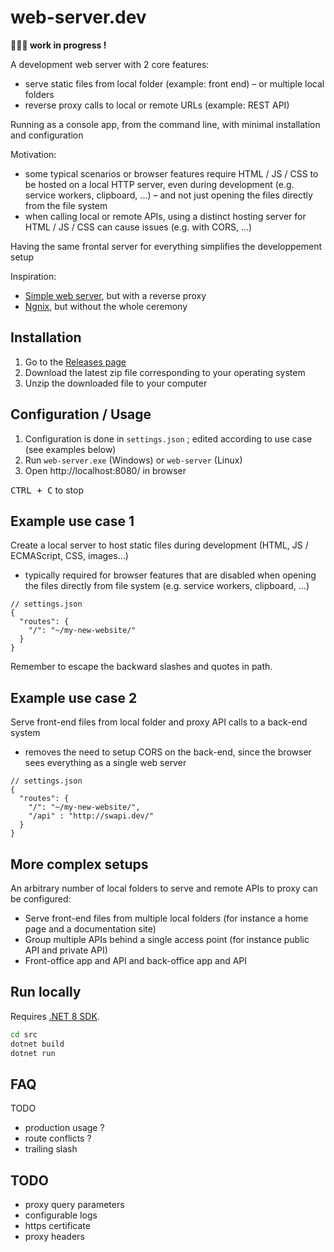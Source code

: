 # web-server.dev

**👨🏽‍💻 work in progress !**

A development web server with 2 core features:
- serve static files from local folder (example: front end) – or multiple local folders
- reverse proxy calls to local or remote URLs (example: REST API)

Running as a console app, from the command line, with minimal installation and configuration

Motivation:
- some typical scenarios or browser features require HTML / JS / CSS to be hosted on a local HTTP server, even during development (e.g. service workers, clipboard, ...) – and not just opening the files directly from the file system
- when calling local or remote APIs, using a distinct hosting server for HTML / JS / CSS can cause issues (e.g. with CORS, ...)

Having the same frontal server for everything simplifies the developpement setup

Inspiration:
- [Simple web server](https://simplewebserver.org/), but with a reverse proxy
- [Ngnix](https://nginx.org/en/), but without the whole ceremony

## Installation

1. Go to the [Releases page](https://github.com/yvzn/dev-web-server/releases)
2. Download the latest zip file corresponding to your operating system
3. Unzip the downloaded file to your computer

## Configuration / Usage

1. Configuration is done in `settings.json` ; edited according to use case (see examples below)
2. Run `web-server.exe` (Windows) or `web-server` (Linux)
3. Open http://localhost:8080/ in browser

<kbd>CTRL + C</kbd> to stop

## Example use case 1

Create a local server to host static files during development (HTML, JS / ECMAScript, CSS, images...)
- typically required for browser features that are disabled when opening the files directly from file system (e.g. service workers, clipboard, ...)

```jsonc
// settings.json
{
  "routes": {
    "/": "~/my-new-website/"
  }
}
```

Remember to escape the backward slashes and quotes in path.

## Example use case 2

Serve front-end files from local folder and proxy API calls to a back-end system
- removes the need to setup CORS on the back-end, since the browser sees everything as a single web server

```jsonc
// settings.json
{
  "routes": {
    "/": "~/my-new-website/",
    "/api" : "http://swapi.dev/"
  }
}
```

## More complex setups

An arbitrary number of local folders to serve and remote APIs to proxy can be configured:
- Serve front-end files from multiple local folders (for instance a home page and a documentation site)
- Group multiple APIs behind a single access point (for instance public API and private API)
- Front-office app and API and back-office app and API

## Run locally

Requires [.NET 8 SDK](https://dotnet.microsoft.com/en-us/download/dotnet/8.0).

```bash
cd src
dotnet build
dotnet run
```

## FAQ

TODO

- production usage ?
- route conflicts ?
- trailing slash

## TODO

- proxy query parameters
- configurable logs
- https certificate
- proxy headers
